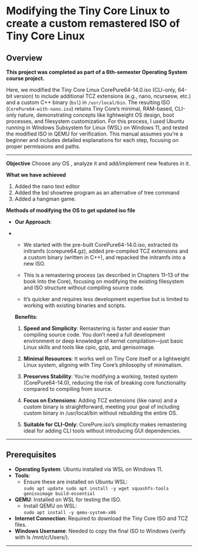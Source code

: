 # Modifying the Tiny Core Linux to create a custom remastered ISO of Tiny Core Linux


## Overview

**This project was completed as part of a 6th-semester Operating System course project.** 

Here, we modified the Tiny Core Linux CorePure64-14.0.iso (CLI-only, 64-bit version) to include additional TCZ extensions (e.g., nano, ncursesw, etc.) and a custom C++ binary (`bsl`) in `/usr/local/bin`. The resulting ISO (`CorePure64-with-nano.iso`) retains Tiny Core’s minimal, RAM-based, CLI-only nature, demonstrating concepts like lightweight OS design, boot processes, and filesystem customization. For this process, I used Ubuntu running in Windows Subsystem for Linux (WSL) on Windows 11, and tested the modified ISO in QEMU for verification. This manual assumes you’re a beginner and includes detailed explanations for each step, focusing on proper permissions and paths.



---


**Objective**
Choose any OS , analyze it and  add/implement new features in it.
  
**What we have achieved**
 1. Added the nano text editor
 2. Added the bsl showtree program as an alternative of tree command
 3. Added a hangman game.


**Methods of modifying the OS to get updated iso file**
- **Our Approach**:
- 
    - We started with the pre-built CorePure64-14.0.iso, extracted its initramfs (corepure64.gz), added pre-compiled TCZ extensions and a custom binary (written in C++), and repacked the 
      initramfs into a new ISO.

    - This is a remastering process (as described in Chapters 11–13 of the book Into the Core), focusing on modifying the existing filesystem and ISO structure without compiling source code.

    - It’s quicker and requires less development expertise but is limited to working with existing binaries and scripts.
    
    **Benefits**:  
	
	1. **Speed and Simplicity**: Remastering is faster and easier than compiling source code. You don’t need a full development environment or deep knowledge of kernel compilation—just basic Linux skills and tools like cpio, gzip, and genisoimage.
	  
	2. **Minimal Resources**: It works well on Tiny Core itself or a lightweight Linux system, aligning with Tiny Core’s philosophy of minimalism.
	  
	3. **Preserves Stability**: You’re modifying a working, tested system (CorePure64-14.0), reducing the risk of breaking core functionality compared to compiling from source.
	  
	4. **Focus on Extensions**: Adding TCZ extensions (like nano) and a custom binary is straightforward, meeting your goal of including custom binary in /usr/local/bin without rebuilding the entire OS.
	  
	5. **Suitable for CLI-Only**: CorePure.iso’s simplicity makes remastering ideal for adding CLI tools without introducing GUI dependencies.


---
## Prerequisites

- **Operating System**: Ubuntu installed via WSL on Windows 11.
- **Tools**:  
    - Ensure these are installed on Ubuntu WSL:  
        `sudo apt update sudo apt install -y wget squashfs-tools genisoimage build-essential`
- **QEMU**: Installed on  WSL for testing the ISO.  
    - Install QEMU on WSL:  
        `sudo apt install -y qemu-system-x86`
- **Internet Connection**: Required to download the Tiny Core ISO and TCZ files.
- **Windows Username**: Needed to copy the final ISO to Windows (verify with ls /mnt/c/Users/).
  

---
